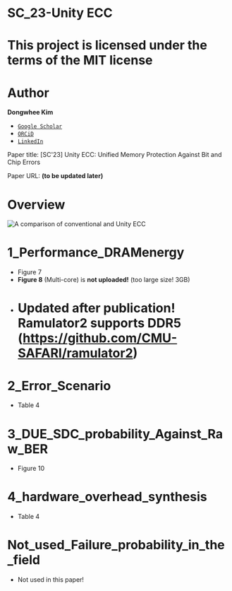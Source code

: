 # SC_23-Unity ECC

# This project is licensed under the terms of the MIT license

# Author

**Dongwhee Kim**
- [```Google Scholar```](https://scholar.google.com/citations?user=8xzqA8YAAAAJ&hl=ko&oi=ao)
- [```ORCiD```](https://orcid.org/0009-0007-1673-1931?fbclid=PAAabkpwNHesKweJ6F2eGZDnFa2sch2211hf6ZY825YKuli5V7lcN7VIfT0CA)
- [```LinkedIn```](https://www.linkedin.com/in/dongwhee-kim-5753a8290)

Paper title: [SC'23] Unity ECC: Unified Memory Protection Against Bit and Chip Errors

Paper URL: **(to be updated later)**

# Overview
![A comparison of conventional and Unity ECC](https://github.com/xyz123479/SC_23_Unity-ECC/blob/main/Unity%20ECC.png)

# 1_Performance_DRAMenergy
- Figure 7
- **Figure 8** (Multi-core) is **not uploaded!** (too large size! 3GB)
- # **Updated after publication! Ramulator2 supports DDR5 (https://github.com/CMU-SAFARI/ramulator2)**

# 2_Error_Scenario
- Table 4

# 3_DUE_SDC_probability_Against_Raw_BER
- Figure 10

# 4_hardware_overhead_synthesis
- Table 4

# Not_used_Failure_probability_in_the_field
- Not used in this paper! 
